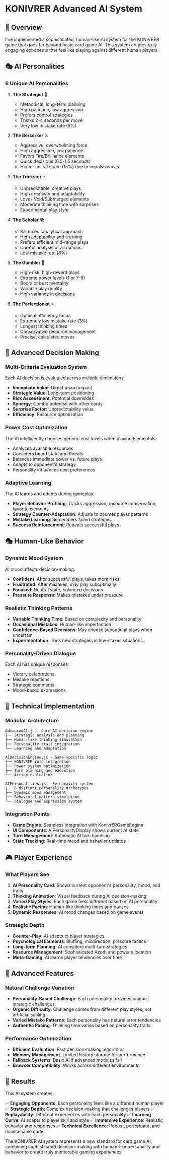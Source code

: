 # KONIVRER Advanced AI System

## 🧠 Overview

I've implemented a sophisticated, human-like AI system for the KONIVRER game that goes far beyond basic card game AI. This system creates truly engaging opponents that feel like playing against different human players.

## 🎭 AI Personalities

### 6 Unique AI Personalities

1. **The Strategist** 🎯
   - Methodical, long-term planning
   - High patience, low aggression
   - Prefers control strategies
   - Thinks 2-4 seconds per move
   - Very low mistake rate (5%)

2. **The Berserker** ⚔️
   - Aggressive, overwhelming force
   - High aggression, low patience
   - Favors Fire/Brilliance elements
   - Quick decisions (0.5-1.5 seconds)
   - Higher mistake rate (15%) due to impulsiveness

3. **The Trickster** 🃏
   - Unpredictable, creative plays
   - High creativity and adaptability
   - Loves Void/Submerged elements
   - Moderate thinking time with surprises
   - Experimental play style

4. **The Scholar** 📚
   - Balanced, analytical approach
   - High adaptability and learning
   - Prefers efficient mid-range plays
   - Careful analysis of all options
   - Low mistake rate (8%)

5. **The Gambler** 🎲
   - High-risk, high-reward plays
   - Extreme power levels (1 or 7-9)
   - Boom or bust mentality
   - Variable play quality
   - High variance in decisions

6. **The Perfectionist** ⚡
   - Optimal efficiency focus
   - Extremely low mistake rate (3%)
   - Longest thinking times
   - Conservative resource management
   - Precise, calculated moves

## 🧩 Advanced Decision Making

### Multi-Criteria Evaluation System

Each AI decision is evaluated across multiple dimensions:

- **Immediate Value**: Direct board impact
- **Strategic Value**: Long-term positioning
- **Risk Assessment**: Potential downsides
- **Synergy**: Combo potential with other cards
- **Surprise Factor**: Unpredictability value
- **Efficiency**: Resource optimization

### Power Cost Optimization

The AI intelligently chooses generic cost levels when playing Elementals:

- Analyzes available resources
- Considers board state and threats
- Balances immediate power vs. future plays
- Adapts to opponent's strategy
- Personality influences cost preferences

### Adaptive Learning

The AI learns and adapts during gameplay:

- **Player Behavior Profiling**: Tracks aggression, resource conservation, favorite elements
- **Strategy Counter-Adaptation**: Adjusts to counter player patterns
- **Mistake Learning**: Remembers failed strategies
- **Success Reinforcement**: Repeats successful plays

## 🎭 Human-Like Behavior

### Dynamic Mood System

AI mood affects decision-making:

- **Confident**: After successful plays, takes more risks
- **Frustrated**: After mistakes, may play suboptimally
- **Focused**: Neutral state, balanced decisions
- **Pressure Response**: Makes mistakes under pressure

### Realistic Thinking Patterns

- **Variable Thinking Time**: Based on complexity and personality
- **Occasional Mistakes**: Human-like imperfection
- **Confidence-Based Decisions**: May choose suboptimal plays when uncertain
- **Experimentation**: Tries new strategies in low-stakes situations

### Personality-Driven Dialogue

Each AI has unique responses:
- Victory celebrations
- Mistake reactions
- Strategic comments
- Mood-based expressions

## 🔧 Technical Implementation

### Modular Architecture

```
AdvancedAI.js - Core AI decision engine
├── Strategic analysis and planning
├── Human-like thinking simulation
├── Personality trait integration
└── Learning and adaptation

AIDecisionEngine.js - Game-specific logic
├── KONIVRER rule integration
├── Power system optimization
├── Turn planning and execution
└── Action evaluation

AIPersonalities.js - Personality system
├── 6 distinct personality archetypes
├── Dynamic mood management
├── Behavioral pattern simulation
└── Dialogue and expression system
```

### Integration Points

- **Game Engine**: Seamless integration with KonivrERGameEngine
- **UI Components**: AIPersonalityDisplay shows current AI state
- **Turn Management**: Automatic AI turn handling
- **State Tracking**: Real-time mood and behavior updates

## 🎮 Player Experience

### What Players See

1. **AI Personality Card**: Shows current opponent's personality, mood, and traits
2. **Thinking Animation**: Visual feedback during AI decision-making
3. **Varied Play Styles**: Each game feels different based on AI personality
4. **Realistic Pacing**: Human-like thinking times and pauses
5. **Dynamic Responses**: AI mood changes based on game events

### Strategic Depth

- **Counter-Play**: AI adapts to player strategies
- **Psychological Elements**: Bluffing, misdirection, pressure tactics
- **Long-term Planning**: AI considers multi-turn strategies
- **Resource Management**: Sophisticated Azoth and power allocation
- **Meta-Gaming**: AI learns player tendencies over time

## 🚀 Advanced Features

### Natural Challenge Variation

- **Personality-Based Challenge**: Each personality provides unique strategic challenges
- **Organic Difficulty**: Challenge comes from different play styles, not artificial scaling
- **Varied Mistake Patterns**: Each personality has natural error tendencies
- **Authentic Pacing**: Thinking time varies based on personality traits

### Performance Optimization

- **Efficient Evaluation**: Fast decision-making algorithms
- **Memory Management**: Limited history storage for performance
- **Fallback Systems**: Basic AI if advanced modules fail
- **Browser Compatibility**: Works across different environments

## 🎯 Results

This AI system creates:

✅ **Engaging Opponents**: Each personality feels like a different human player
✅ **Strategic Depth**: Complex decision-making that challenges players
✅ **Replayability**: Different experiences with each personality
✅ **Learning Curve**: AI adapts to player skill and style
✅ **Immersive Experience**: Realistic behavior and responses
✅ **Technical Excellence**: Robust, performant, and maintainable code

The KONIVRER AI system represents a new standard for card game AI, combining sophisticated decision-making with human-like personality and behavior to create truly memorable gaming experiences.